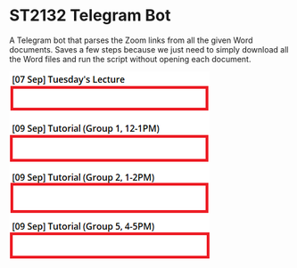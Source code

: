 # ST2132 Telegram Bot
A Telegram bot that parses the Zoom links from all the given Word documents.
Saves a few steps because we just need to simply download all the Word files and run the script without opening each document.

![Demo](assets/demo.png)
